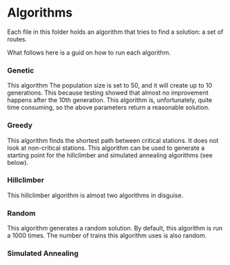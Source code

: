 # Algorithms

Each file in this folder holds an algorithm that tries to find a solution: a set of routes. 

What follows here is a guid on how to run each algorithm. 


### Genetic
This algorithm 
The population size is set to 50, and it will create up to 10 generations. This because testing showed that almost no improvement happens after the 10th generation. This algorithm is, unfortunately, quite time consuming, so the above parameters return a reasonable solution. 

### Greedy

This algorithm finds the shortest path between critical stations. It does not look at non-critical stations. This algorithm can be used to generate a starting point for the hillclimber and simulated annealing algorithms (see below). 

### Hillclimber

This hillclimber algorithm is almost two algorithms in disguise. 

### Random

This algorithm generates a random solution. By default, this algorithm is run a 1000 times. The number of trains this algorithm uses is also random. 

### Simulated Annealing

